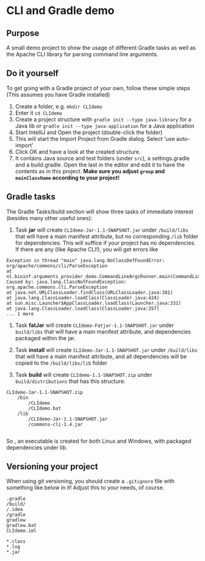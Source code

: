 # CLI and Gradle demo

## Purpose

A small demo project to show the usage of different Gradle tasks as well as 
the Apache CLI library for parsing command line arguments.

## Do it yourself

To get going with a Gradle project of your own, follow these simple steps  
(This assumes you have Gradle installed)

1. Create a folder, e.g. `mkdir CLIdemo`
1. Enter it `cd CLIdemo`
1. Create a project structure with `gradle init --type java-library` for a Java lib
or `gradle init --type java-application` for a Java application
1. Start IntelliJ and Open the project (double-click the folder)
1. This will start the Import Project from Gradle dialog. Select 'use auto-import'
1. Click OK and have a look at the created structure. 
1. It contains Java source and test folders (under `src`), a settings.gradle and a build.gradle. 
Open the last in the editor and edit it to have the contents as in this project. 
**Make sure you adjust `group` and `mainClassName` according to your project!**

## Gradle tasks

The Gradle Tasks/build section will show three tasks of immediate interest (besides many other useful ones):  

1. Task **jar** will create `CLIdemo-Jar-1.1-SNAPSHOT.jar` under `/build/libs` that will have a 
main manifest attribute, but no corresponding `/lib` folder for dependencies. 
This will suffice if your project has no dependencies. If there are any (like Apache CLI!), you will
get errors like  

```
Exception in thread "main" java.lang.NoClassDefFoundError: org/apache/commons/cli/ParseException
at nl.bioinf.arguments_provider_demo.CommandLineArgsRunner.main(CommandLineArgsRunner.java:29)
Caused by: java.lang.ClassNotFoundException: org.apache.commons.cli.ParseException
at java.net.URLClassLoader.findClass(URLClassLoader.java:381)
at java.lang.ClassLoader.loadClass(ClassLoader.java:424)
at sun.misc.Launcher$AppClassLoader.loadClass(Launcher.java:331)
at java.lang.ClassLoader.loadClass(ClassLoader.java:357)
... 1 more
```  

1. Task **fatJar** will create `CLIdemo-Fatjar-1.1-SNAPSHOT.jar` under `build/libs` that will have a 
main manifest attribute, and dependencies packaged within the jar.

1. Task **install** will create `CLIdemo-Jar-1.1-SNAPSHOT.jar` under `/build/libs` that will have a 
main manifest attribute, and all dependencies will be copied to the `/build/libs/lib` folder
 
1. Task **build** will create `CLIdemo-1.1-SNAPSHOT.zip` under `build/distributions` that has this structure:  

```
CLIdemo-Jar-1.1-SNAPSHOT.zip  
    /bin  
        /CLIdemo
        /CLIdemo.bat
    /lib
        /CLIdemo-Jar-1.1-SNAPSHOT.jar
        /commons-cli-1.4.jar
        
```

So , an executable is created for both Linux and Windows, with packaged dependencies under lib.

## Versioning your project

When using git versioning, you should create a `.gitignore` file with something like below in it!
Adjust this to your needs, of course.


```
.gradle
/build/
/.idea
/gradle
gradlew
gradlew.bat
CLIdemo.iml

*.class
*.log
*.jar
```

